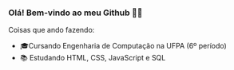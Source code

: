 ### Olá! Bem-vindo ao meu Github 👋🌱

Coisas que ando fazendo:

- 🎓Cursando Engenharia de Computação na UFPA (6º período)
- 📚 Estudando HTML, CSS, JavaScript e SQL
